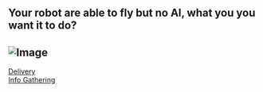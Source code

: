 ## Your robot are able to fly but no AI, what you you want it to do?

![Image](???)
--------------

[Delivery](../end/DD.md)  
[Info Gathering](../end/IG.md)  